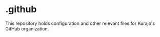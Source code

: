 # .github

This repository holds configuration and other relevant files for Kurajo's GitHub organization.
